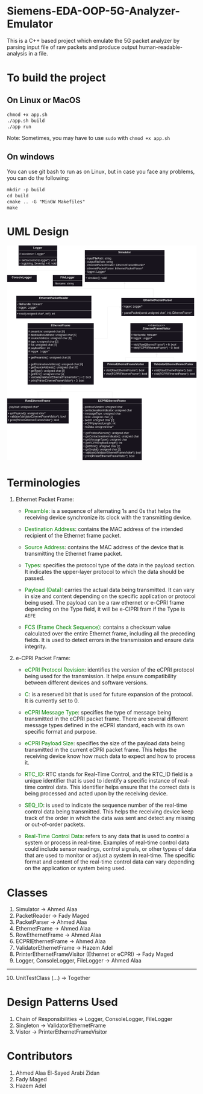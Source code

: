 # Siemens-EDA-OOP-5G-Analyzer-Emulator

This is a C++ based project which emulate the 5G packet analyzer by parsing input file of raw packets and produce output human-readable-analysis in a file.

# To build the project

## On Linux or MacOS
```
chmod +x app.sh
./app.sh build
./app run
```
Note: Sometimes, you may have to use `sudo` with `chmod +x app.sh`

## On windows
You can use git bash to run as on Linux, but in case you face any problems, you can do the following:
```
mkdir -p build
cd build
cmake .. -G "MinGW Makefiles"
make
```


# UML Design

![UML Design](5G-Analyzer.drawio.png)

# Terminologies

1. Ethernet Packet Frame:

   - <span style="color: green;">Preamble</span>: is a sequence of alternating 1s and 0s that helps the receiving device synchronize its clock with the transmitting device.

   - <span style="color: green;">Destination Address</span>: contains the MAC address of the intended recipient of the Ethernet frame packet.

   - <span style="color: green;">Source Address</span>: contains the MAC address of the device that is transmitting the Ethernet frame packet.

   - <span style="color: green;">Types</span>: specifies the protocol type of the data in the payload section. It indicates the upper-layer protocol to which the data should be passed.

   - <span style="color: green;">Payload (Data)</span>: carries the actual data being transmitted. It can vary in size and content depending on the specific application or protocol being used. The payload can be a raw ethernet or e-CPRI frame depending on the Type field, it will be e-CIPRI fram if the Type is `AEFE`

   - <span style="color: green;">FCS (Frame Check Sequence)</span>: contains a checksum value calculated over the entire Ethernet frame, including all the preceding fields. It is used to detect errors in the transmission and ensure data integrity.

2. e-CPRI Packet Frame:

   - <span style="color: green;">eCPRI Protocol Revision</span>: identifies the version of the eCPRI protocol being used for the transmission. It helps ensure compatibility between different devices and software versions.

   - <span style="color: green;">C</span>: is a reserved bit that is used for future expansion of the protocol. It is currently set to 0.

   - <span style="color: green;">eCPRI Message Type</span>: specifies the type of message being transmitted in the eCPRI packet frame. There are several different message types defined in the eCPRI standard, each with its own specific format and purpose.

   - <span style="color: green;">eCPRI Payload Size</span>: specifies the size of the payload data being transmitted in the current eCPRI packet frame. This helps the receiving device know how much data to expect and how to process it.

   - <span style="color: green;">RTC_ID</span>: RTC stands for Real-Time Control, and the RTC_ID field is a unique identifier that is used to identify a specific instance of real-time control data. This identifier helps ensure that the correct data is being processed and acted upon by the receiving device.

   - <span style="color: green;">SEQ_ID</span>: is used to indicate the sequence number of the real-time control data being transmitted. This helps the receiving device keep track of the order in which the data was sent and detect any missing or out-of-order packets.

   - <span style="color: green;">Real-Time Control Data</span>: refers to any data that is used to control a system or process in real-time. Examples of real-time control data could include sensor readings, control signals, or other types of data that are used to monitor or adjust a system in real-time. The specific format and content of the real-time control data can vary depending on the application or system being used.

# Classes

1. Simulator -> Ahmed Alaa
2. PacketReader -> Fady Maged
3. PacketParser -> Ahmed Alaa
4. EthernetFrame -> Ahmed Alaa
5. RowEthernetFrame -> Ahmed Alaa
6. ECPRIEthernetFrame -> Ahmed Alaa
7. ValidatorEthernetFrame -> Hazem Adel
8. PrinterEthernetFrameVisitor (Ethernet or eCPRI) -> Fady Maged
9. Logger, ConsoleLogger, FileLogger -> Ahmed Alaa
---
10. UnitTestClass (...) -> Together

# Design Patterns Used
1. Chain of Responsibilities -> Logger, ConsoleLogger, FileLogger
1. Singleton -> ValidatorEthernetFrame
3. Vistor -> PrinterEthernetFrameVisitor

# Contributors

1. Ahmed Alaa El-Sayed Arabi Zidan
2. Fady Maged
3. Hazem Adel
